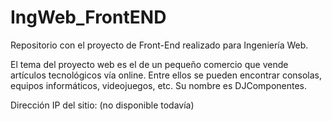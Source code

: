 # IngWeb_FrontEND
Repositorio con el proyecto de Front-End realizado para Ingeniería Web. 

El tema del proyecto web es el de un pequeño comercio que vende artículos tecnológicos vía online. Entre ellos se pueden encontrar consolas, equipos informáticos, videojuegos, etc. Su nombre es DJComponentes.

Dirección IP del sitio: (no disponible todavía)
